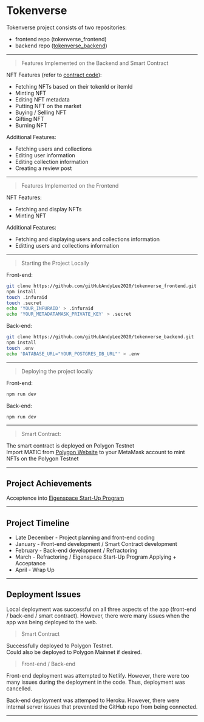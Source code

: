 # Tokenverse

Tokenverse project consists of two repositories:

- frontend repo (tokenverse_frontend)
- backend repo ([tokenverse_backend](https://github.com/gitHubAndyLee2020/tokenverse_backend))

---

> Features Implemented on the Backend and Smart Contract

NFT Features (refer to [contract code](https://github.com/gitHubAndyLee2020/tokenverse_frontend/tree/main/contracts)):

- Fetching NFTs based on their tokenId or itemId
- Minting NFT
- Editing NFT metadata
- Putting NFT on the market
- Buying / Selling NFT
- Gifting NFT
- Burning NFT

Additional Features:

- Fetching users and collections
- Editing user information
- Editing collection information
- Creating a review post

---

> Features Implemented on the Frontend

NFT Features:

- Fetching and display NFTs
- Minting NFT

Additional Features:

- Fetching and displaying users and collections information
- Editting users and collections information

---

> Starting the Project Locally

Front-end:

```bash
git clone https://github.com/gitHubAndyLee2020/tokenverse_frontend.git
npm install
touch .infuraid
touch .secret
echo 'YOUR_INFURAID' > .infuraid
echo 'YOUR_METADATAMASK_PRIVATE_KEY' > .secret
```

Back-end:

```bash
git clone https://github.com/gitHubAndyLee2020/tokenverse_backend.git
npm install
touch .env
echo 'DATABASE_URL="YOUR_POSTGRES_DB_URL"' > .env
```

---

> Deploying the project locally

Front-end:

```bash
npm run dev
```

Back-end:

```bash
npm run dev
```

---

> Smart Contract:

The smart contract is deployed on Polygon Testnet  
Import MATIC from [Polygon Website](https://faucet.polygon.technology/) to your MetaMask account to mint NFTs on the Polygon Testnet

---

## Project Achievements

Acceptence into [Eigenspace Start-Up Program](https://eigenspace.com/)

---

## Project Timeline

- Late December - Project planning and front-end coding
- January - Front-end development / Smart Contract development
- February - Back-end development / Refractoring
- March - Refractoring / Eigenspace Start-Up Program Applying + Acceptance
- April - Wrap Up

---

## Deployment Issues

Local deployment was successful on all three aspects of the app (front-end / back-end / smart contract). However, there were many issues when the app was being deployed to the web.

> Smart Contract

Successfully deployed to Polygon Testnet.  
Could also be deployed to Polygon Mainnet if desired.

> Front-end / Back-end

Front-end deployment was attempted to Netlify. However, there were too many issues during the deployment in the code. Thus, deployment was cancelled.

Back-end deployment was attemped to Heroku. However, there were internal server issues that prevented the GitHub repo from being connected.

---
